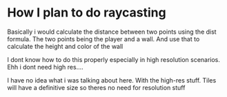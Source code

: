 # How I plan to do raycasting

Basically i would calculate the distance between two points using the dist formula. The two points being the player and a wall. And use that to calculate the height and color of the wall

I dont know how to do this properly especially in high resolution scenarios. Ehh i dont need high res....

I have no idea what i was talking about here. With the high-res stuff. Tiles will have a definitive size so theres no need for resolution stuff
